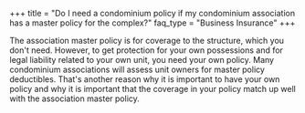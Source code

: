 +++
title = "Do I need a condominium policy if my condominium association has a master policy for the complex?"
faq_type = "Business Insurance"
+++

The association master policy is for coverage to the structure, which you don't need. However, to get protection for your own possessions and for legal liability related to your own unit, you need your own policy. Many condominium associations will assess unit owners for master policy deductibles. That's another reason why it is important to have your own policy and why it is important that the coverage in your policy match up well with the association master policy.